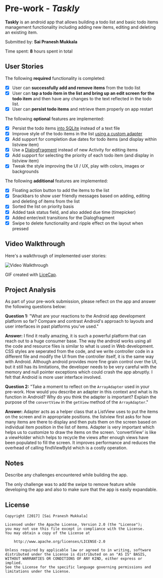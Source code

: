 # Pre-work - *Taskly*

**Taskly** is an android app that allows building a todo list and basic todo items management functionality including adding new items, editing and deleting an existing item.

Submitted by: **Sai Pranesh Mukkala**

Time spent: **8** hours spent in total

## User Stories

The following **required** functionality is completed:

* [x] User can **successfully add and remove items** from the todo list
* [x] User can **tap a todo item in the list and bring up an edit screen for the todo item** and then have any changes to the text reflected in the todo list.
* [x] User can **persist todo items** and retrieve them properly on app restart

The following **optional** features are implemented:

* [x] Persist the todo items [into SQLite](http://guides.codepath.com/android/Persisting-Data-to-the-Device#sqlite) instead of a text file
* [x] Improve style of the todo items in the list [using a custom adapter](http://guides.codepath.com/android/Using-an-ArrayAdapter-with-ListView)
* [x] Add support for completion due dates for todo items (and display within listview item)
* [x] Use a [DialogFragment](http://guides.codepath.com/android/Using-DialogFragment) instead of new Activity for editing items
* [x] Add support for selecting the priority of each todo item (and display in listview item)
* [x] Tweak the style improving the UI / UX, play with colors, images or backgrounds

The following **additional** features are implemented:

* [x] Floating action button to add the items to the list
* [x] Snackbars to show user friendly messages based on adding, editing and deleting of items from the list
* [x] Sorted the list on priority basis
* [x] Added task status field, and also added due time (timepicker)
* [x] Added enter/exit transitions for the Dialogfragment
* [x] Swipe to delete functionality and ripple effect on the layout when pressed

## Video Walkthrough

Here's a walkthrough of implemented user stories:

<img src='http://i.imgur.com/k9h3t8a.gif' title='Video Walkthrough' width='' alt='Video Walkthrough' />

GIF created with [LiceCap](http://www.cockos.com/licecap/).

## Project Analysis

As part of your pre-work submission, please reflect on the app and answer the following questions below:

**Question 1:** "What are your reactions to the Android app development platform so far? Compare and contrast Android's approach to layouts and user interfaces in past platforms you've used."

**Answer:** I find it really amazing, it is such a powerful platform that can reach out to a huge consumer base. The way the android works using all the code and resource files is similar to what is used in Web development. CSS styles are seperated from the code, and we write controller code in a different file and modify the UI from the controller itself, it is the same way with Android. Although android provides more fine grain control over the UI, but it still has its limitations, the developer needs to be very careful with the memory and null pointer exceptions which could crash the app abruptly. I felt that Android is more user interface involved.

**Question 2:** "Take a moment to reflect on the `ArrayAdapter` used in your pre-work. How would you describe an adapter in this context and what is its function in Android? Why do you think the adapter is important? Explain the purpose of the `convertView` in the `getView` method of the `ArrayAdapter`."

**Answer:** Adapter acts as a helper class that a ListView uses to put the items on the screen and in appropriate positions. the listview first asks for how many items are there to display and then puts them on the screen based on individual item position in the list of items. Adapter is very important which helps us to customize to draw the items on the screen. 'convertView' is like a viewHolder which helps to recycle the views after enough views have been populated to fill the screen. It improves performance and reduces the overhead of calling findViewById which is a costly operation.

## Notes

Describe any challenges encountered while building the app.

The only challenge was to add the swipe to remove feature while developing the app and also to make sure that the app is easily expandable.

## License

    Copyright [2017] [Sai Pranesh Mukkala]

    Licensed under the Apache License, Version 2.0 (the "License");
    you may not use this file except in compliance with the License.
    You may obtain a copy of the License at

        http://www.apache.org/licenses/LICENSE-2.0

    Unless required by applicable law or agreed to in writing, software
    distributed under the License is distributed on an "AS IS" BASIS,
    WITHOUT WARRANTIES OR CONDITIONS OF ANY KIND, either express or implied.
    See the License for the specific language governing permissions and
    limitations under the License.
